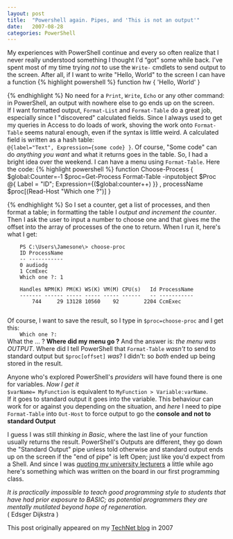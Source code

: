 ```yaml
---
layout: post
title:  "Powershell again. Pipes, and 'This is not an output'"
date:   2007-08-28
categories: PowerShell
---
```

My experiences with PowerShell continue and every so often realize that I never
really understood something I thought I'd “got” some while back. I've spent most
of my time trying *not* to use the `Write-` cmdlets to send output to the screen.
After all, if I want to write "Hello, World" to the screen I can have a function
{% highlight powershell %}
function hw {
    'Hello, World'
}
    
{% endhighlight %}
No need for a `Print`, `Write`, `Echo` or any other command: in PowerShell, an output
with nowhere else to go ends up on the screen.     
If I want formatted output,
`Format-List` and `Format-Table` do a great job, especially since I "discovered"
calculated fields. Since I always used to get my queries in Access to do loads
of work, shoving the work onto  `Format-Table` seems natural enough, even if the
syntax is little weird. A calculated field is written as a hash table:    
`@{label="Text", Expression={some code} }`. Of course, "Some code" can do *anything
you want* and what it returns goes in the table. So, I had a bright idea over
the weekend. I can have a menu using  `Format-Table`. Here the code:
{% highlight powershell %}
function Choose-Process {
  $global:Counter=-1
  $proc=Get-Process
  Format-Table -inputobject $Proc @{ Label = "ID"; Expression={($global:counter++) }} , processName
  $proc[(Read-Host "Which one ?")]
}

{% endhighlight %}
So I set a counter, get a list of processes, and then format a table; in
formatting the table I *output and increment the counter*. Then I ask the user to
input a number to choose one and that gives me the offset into the array of
processes of the one to return. When I run it, here's what I get:
```
    PS C:\Users\Jamesone\> choose-proc
    ID ProcessName
    -- -----------
    0 audiodg
    1 CcmExec
    Which one ?: 1

    Handles NPM(K) PM(K) WS(K) VM(M) CPU(s)   Id ProcessName
    ------- ------ ----- ----- ----- ------   -- -----------
        744     29 13128 10560    92        2204 CcmExec
        
```
Of course, I want to save the result, so I type in `$proc=choose-proc` and I get this:    
<code>&nbsp;&nbsp;&nbsp;&nbsp;Which one ?:</code>    
What the ... ? **Where did my menu go ?** And the answer is: *the menu was
OUTPUT*. Where did I tell PowerShell that `Format-Table` *wasn't* to send to
standard output but `$proc[offset]` *was*? I didn't: so *both* ended up being
stored in the result.

Anyone who's explored PowerShell's *providers* will have found there is one for
variables. *Now I get it*  
`$varName= MyFunction` is equivalent to `MyFunction > Variable:varName`.    
If it goes to standard output it goes into the variable. This behaviour can work for or against you depending on the situation, and *here*
I need to pipe `Format-Table` into `Out-Host` to force output to go the **console and not to standard Output**

I guess I was still *thinking in Basic*, where the last line of your function
usually returns the result. PowerShell's Outputs are different, they go down the
"Standard Output" pipe unless told otherwise and standard output ends up on the
screen if the "end of pipe" is left Open; just like you'd expect from a Shell.
And since I was [quoting my university
lecturers](/powershell/2007/08/19/Paradigms-of-VB.html) a little while ago
here's something which was written on the board in our first programming class.

*It is practically impossible to teach good programming style to students that
have had prior exposure to BASIC; as potential programmers they are mentally
mutilated beyond hope of regeneration.*    
( Edsger Dijkstra )

This post originally appeared on my [TechNet
blog](https://docs.microsoft.com/en-gb/archive/blogs/jamesone/powershell-again-pipes-and-this-is-not-an-output) in 2007